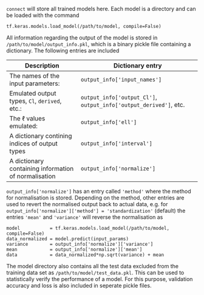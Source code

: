 ```connect```	will store all trained models here. Each model is a directory and can be loaded	with the command
```
tf.keras.models.load_model(/path/to/model, compile=False)
```

All information	regarding the output of	the model is stored in ```/path/to/model/output_info.pkl```, which
is a binary pickle file containing a dictionary. The following entries are included

|                       Description                       |                              Dictionary entry                              |
|---------------------------------------------------------|----------------------------------------------------------------------------|
| The names of the input parameters:                      |  ```output_info['input_names']```                                          |
| Emulated output types, ```Cl```, ```derived```, etc.:   |  ```output_info['output_Cl']```, ```output_info['output_derived']```, etc. |
| The $\ell$ values emulated:                             |  ```output_info['ell']```                                                  |
| A dictionary contining indices of output types          |  ```output_info['interval']```                                             |
| A dictionary containing information of normalisation    |  ```output_info['normalize']```                                            |

```output_info['normalize']``` has an entry called ```'method'``` where the method for normalisation is stored. Depending on the method,
other entries are used to revert the normalised output back to actual data, e.g. for ```output_info['normalize']['method'] = 'standardization'```
(default) the entries ```'mean'``` and ```'variance'``` will reverse the normalisation as 
```
model           = tf.keras.models.load_model(/path/to/model, compile=False)
data_normalized = model.predict(input_params)
variance        = output_info['normalize']['variance']
mean            = output_info['normalize']['mean']
data            = data_normalized*np.sqrt(variance) + mean
```

The model directory also contains all the test data excluded from the training data set as ```/path/to/model/test_data.pkl```. 
This can be used to statistically verify the performance of a model. For this purpose, validation accuracy and loss is also included
in seperate pickle files.